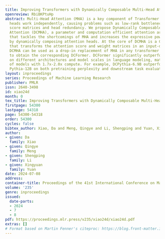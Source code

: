 ```yaml
---
title: Improving Transformers with Dynamically Composable Multi-Head Attention
openreview: RbiBKPtuHp
abstract: Multi-Head Attention (MHA) is a key component of Transformer. In MHA, attention
  heads work independently, causing problems such as low-rank bottleneck of attention
  score matrices and head redundancy. We propose Dynamically Composable Multi-Head
  Attention (DCMHA), a parameter and computation efficient attention architecture
  that tackles the shortcomings of MHA and increases the expressive power of the model
  by dynamically composing attention heads. At the core of DCMHA is a Compose function
  that transforms the attention score and weight matrices in an input-dependent way.
  DCMHA can be used as a drop-in replacement of MHA in any transformer architecture
  to obtain the corresponding DCFormer. DCFormer significantly outperforms Transformer
  on different architectures and model scales in language modeling, matching the performance
  of models with 1.7x-2.0x compute. For example, DCPythia-6.9B outperforms open source
  Pythia-12B on both pretraining perplexity and downstream task evaluation.
layout: inproceedings
series: Proceedings of Machine Learning Research
publisher: PMLR
issn: 2640-3498
id: xiao24d
month: 0
tex_title: Improving Transformers with Dynamically Composable Multi-Head Attention
firstpage: 54300
lastpage: 54318
page: 54300-54318
order: 54300
cycles: false
bibtex_author: Xiao, Da and Meng, Qingye and Li, Shengping and Yuan, Xingyuan
author:
- given: Da
  family: Xiao
- given: Qingye
  family: Meng
- given: Shengping
  family: Li
- given: Xingyuan
  family: Yuan
date: 2024-07-08
address:
container-title: Proceedings of the 41st International Conference on Machine Learning
volume: '235'
genre: inproceedings
issued:
  date-parts:
  - 2024
  - 7
  - 8
pdf: https://proceedings.mlr.press/v235/xiao24d/xiao24d.pdf
extras: []
# Format based on Martin Fenner's citeproc: https://blog.front-matter.io/posts/citeproc-yaml-for-bibliographies/
---
```

